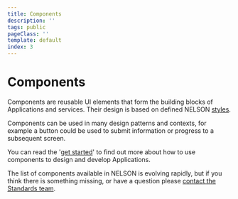 ```yaml
---
title: Components
description: ''
tags: public
pageClass: ''
template: default
index: 3
---
```


# Components
Components are reusable UI elements that form the building blocks of Applications and services. Their design is based on defined NELSON [styles](/styles).

Components can be used in many design patterns and contexts, for example a button could be used to submit information or progress to a subsequent screen.

You can read the '[get started](/get-started)' to find out more about how to use components to design and develop Applications.

The list of components available in NELSON is evolving rapidly, but if you think there is something missing, or have a question please [contact the Standards team](/contact).
